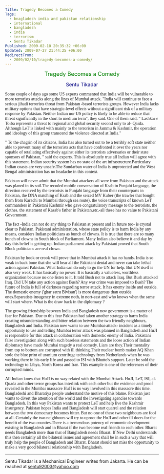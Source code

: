 ```yaml
---
Title: Tragedy Becomes a Comedy
Tags:
  - bnagladesh india and pakistan relationship
  - international
  - bangladesh
  - india
  - terrorism
  - Sentu Tikadar
Published: 2009-02-10 20:35:32 +06:00
Updated: 2009-07-27 21:44:25 +06:00
RedirectFrom:
  - 2009/02/10/tragedy-becomes-a-comedy/
---
```


<p align="center"><span style="font-size: large; color: #008000;">Tragedy Becomes a Comedy </span></p>
<p align="center"><span style="font-size: medium; color: #000080;">Sentu Tikadar </span></p>

<span style="font-family: Verdana;">Some couple of days ago some US experts commented that India will be vulnerable to more terrorists attacks along the lines of Mumbai attack. "India will continue to face a serious jihadi terrorists threat from Pakistan -based terrorists groups. However India lacks military options that have strategic-level effects without a significant risk of a military response by Pakistan. Neither Indian nor US policy is likely to be able to reduce that threat significantly in the short to medium term", they said. One of them said, " Lashkar e Toiba represents a threat to regional and global security second only to al- Qaida. Although LeT is linked with mainly to the terrorism in Jammu &amp; Kashmir, the operation and ideology of this group transcend the violence directed at India." </span>

<span style="font-family: Verdana;">" To the chagrin of its citizens, India has also turned out to be a terribly soft state neither able to prevent many of the terrorists acts that have confronted it over the years nor capable of retaliating effectively against either its terrorists adversaries or their state sponsors of Pakistan, " said the experts. This is absolutely true all Indian will agree with this statement. Indian security system has no state of the art infrastructure.Particulary Indian coasts are very unsafe.The Sundarban water of India is unprotected and the West Bengal administration has no headache in this context. </span>

<span style="font-family: Verdana;">Pakistan will never admit that the Mumbai attackers all were from Pakistan and the attack was planed in its soil.The recoded mobile conversation of Ksab in Punjabi language, the direction received by the terrorists in Punjabi language from their counterparts in Pakistan, the DNA matching of Ksab and the seized MV Kuber (the trawler that bought them from Karachi to Mumbai through sea route), the voice transcripts of known LeT commanders in Pakistani Kashmir who gave congratulatory message to the terrorists, the clothes, the statement of Kasab's father in Pakistan,etc.-all these has no value to Pakistani Government. </span>

<span style="font-family: Verdana;">The fact -India can not do any thing to Pakistan at present and in future too- is crystal clear to Pakistan. Pakistani administration, whose state policy is to harm India by any means, considers Indian politicians as bunch of clowns. It is true that there are so many bunch of clowns in South block of Parliament. Many Indian also believe it and day by day this belief is getting up. Indian parliament attack by Pakistani proved that South Block politicians are real clown. </span>

<span style="font-family: Verdana;">Pakistan by hook or crook will prove that in Mumbai attack it has no hands. India is so weak in back bone that she will bear all the Pakistani denial and never can take lethal action against Pakistan. What India can do only to go the UN for help. But UN itself is also very weak. It has basically no power. It is basically a valueless, worthless organization because no one listen to it. It told Bush not to attack Iraq. But Bush attacked Iraq. Did UN take any action against Bush? Any war crime was imposed to Bush? The future of India is full of darkness regarding terror attack. It has enemy inside and outside. The domestic enemy ('ghar satru Bivisan') is more dangerous than outside ones.Separatists insugency in extreme noth, in nort-east and who knows when the same will start where. What is the draw back in the diplomacy ? </span>

<span style="font-family: Verdana;">The growing friendship between India and Bangladesh new government is a matter of fear for Pakistan. Due to this fear Pakistan had taken another strategy to harm India creating misunderstanding and bitter relation between the two friendly neighbours, Bangladesh and India. Pakistan now wants to use Mumbai-attack- incident as a timely opportunity to use and telling Mumbai terror attack was planned in Bangladesh and HuJI is responsible for this attack in collaboration with domestic enemy of India. Pakistani false investigation along with such baseless statements and the loose action of Indian diplomacy have made Mumbai tragedy a real comedy. Liars are they.Their mentality from top to bottom are corrupted with ill thinking.Their nuclear bomb maker AQ Khan stole the blue print of uranium centrifuge technology from Netherlands when he was working there in his early life and passed to ISI with Bhutto's support. Later he sold the technology to Libya, North Korea and Iran. This example is one of the references of their corrupted minds. </span>

<span style="font-family: Verdana;">All Indian know that HuJI is no way related with the Mumbai Attack. HuJI, LeT, ISI, al-Quada and other terror groups has interlink with each other but the evidence and proof revealed in the Mumbai massacre HuJI is no way involved in this massacre this time. Bangladeshi and Bharatiya people understand the motive of this blame. Pakistan just wants to divert the attention of the world and the investigating agencies towards Bangladesh. In this way Pakistan wants to protect LeT and help live the Kashmir insurgency. Pakistan hopes India and Bangladesh will start quarrel and the relation between the two democracy becomes bitter. But no one of these two neighbours are fool at all. Certainly the two neighbours will try to uproot the HuJI and other ill doers for the benefit of the two counties.There is a tremendous potency of economic development existing in Bangladesh and in Bharat if the two become real friends to each other. Bharat needs Bangladesh more than that of Bangladesh needs Bharat. If New Delhi understands this then certainly all the bilateral issues and agreement shall be in such a way that will truly help the people of Bangladesh and Bharat. Bharat should not miss the opportunity to make a very good bilateral relationship with Bangladesh. </span>

<hr />Sentu Tikadar is a Mechanical Engineer writes from Jakarta. He can be reached at <a href="mailto:sentu92003@yahoo.com">sentu92003@yahoo.com</a>
